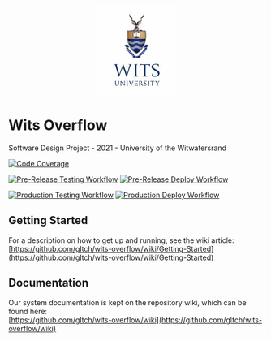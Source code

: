 <p align="center">
  <img src="assets/images/logo_square_small.jpg?raw=true" alt="Wits University"/>
</p>

# Wits Overflow

Software Design Project - 2021 - University of the Witwatersrand

[![Code Coverage](https://codecov.io/gh/gltch/wits-overflow/branch/main/graph/badge.svg?token=9YEAI4PK0V)](https://codecov.io/gh/gltch/wits-overflow)

[![Pre-Release Testing Workflow](https://github.com/gltch/wits-overflow/actions/workflows/pre-test.yml/badge.svg)](https://github.com/gltch/wits-overflow/actions/workflows/pre-test.yml)
[![Pre-Release Deploy Workflow](https://github.com/gltch/wits-overflow/actions/workflows/pre-deploy.yml/badge.svg)](https://github.com/gltch/wits-overflow/actions/workflows/pre-deploy.yml)

[![Production Testing Workflow](https://github.com/gltch/wits-overflow/actions/workflows/main-test.yml/badge.svg)](https://github.com/gltch/wits-overflow/actions/workflows/main-test.yml)
[![Production Deploy Workflow](https://github.com/gltch/wits-overflow/actions/workflows/main-deploy.yml/badge.svg)](https://github.com/gltch/wits-overflow/actions/workflows/main-deploy.yml)

## Getting Started

For a description on how to get up and running, see the wiki article:\
[https://github.com/gltch/wits-overflow/wiki/Getting-Started](https://github.com/gltch/wits-overflow/wiki/Getting-Started)

## Documentation

Our system documentation is kept on the repository wiki, which can be found here:\
[https://github.com/gltch/wits-overflow/wiki](https://github.com/gltch/wits-overflow/wiki)